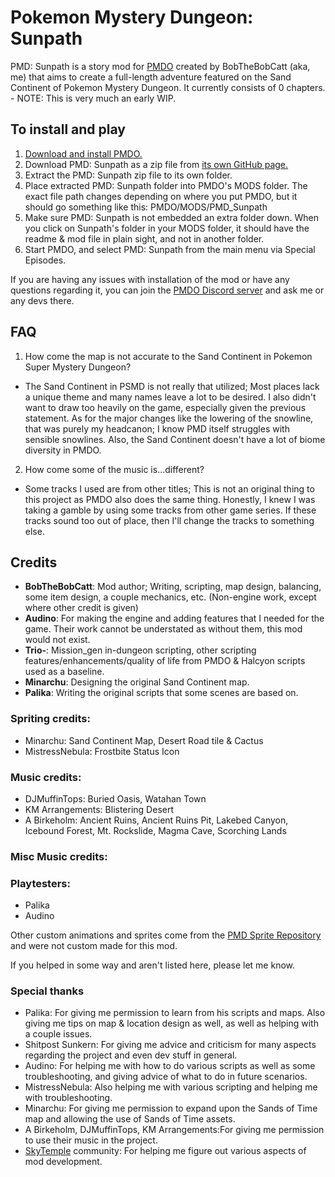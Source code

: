 # Pokemon Mystery Dungeon: Sunpath
PMD: Sunpath is a story mod for [PMDO](https://github.com/audinowho/PMDODump/) created by BobTheBobCatt (aka, me) that aims to create a full-length adventure featured on the Sand Continent of Pokemon Mystery Dungeon.
It currently consists of 0 chapters. - NOTE: This is very much an early WIP.

## To install and play
1. [Download and install PMDO.](https://github.com/audinowho/PMDODump/releases)
2. Download PMD: Sunpath as a zip file from [its own GitHub page.](https://github.com/BobTheBobCatt/PMD_Sunpath)
3. Extract the PMD: Sunpath zip file to its own folder.
4. Place extracted PMD: Sunpath folder into PMDO's MODS folder. The exact file path changes depending on where you put PMDO, but it should go something like this: PMDO/MODS/PMD_Sunpath
5. Make sure PMD: Sunpath is not embedded an extra folder down. When you click on Sunpath's folder in your MODS folder, it should have the readme & mod file in plain sight, and not in another folder.
6. Start PMDO, and select PMD: Sunpath from the main menu via Special Episodes.

If you are having any issues with installation of the mod or have any questions regarding it, you can join the [PMDO Discord server](https://discord.gg/37VKndMsr2) and ask me or any devs there.



## FAQ
1. How come the map is not accurate to the Sand Continent in Pokemon Super Mystery Dungeon?
* The Sand Continent in PSMD is not really that utilized; Most places lack a unique theme and many names leave a lot to be desired. I also didn't want to draw too heavily on the game, especially given the previous statement. As for the major changes like the lowering of the snowline, that was purely my headcanon; I know PMD itself struggles with sensible snowlines. Also, the Sand Continent doesn't have a lot of biome diversity in PMDO.

2. How come some of the music is...different?
* Some tracks I used are from other titles; This is not an original thing to this project as PMDO also does the same thing. Honestly, I knew I was taking a gamble by using some tracks from other game series. If these tracks sound too out of place, then I'll change the tracks to something else.


## Credits
* **BobTheBobCatt**: Mod author; Writing, scripting, map design, balancing, some item design, a couple mechanics, etc. (Non-engine work, except where other credit is given)  
* **Audino**: For making the engine and adding features that I needed for the game. Their work cannot be understated as without them, this mod would not exist.
* **Trio-**: Mission_gen in-dungeon scripting, other scripting features/enhancements/quality of life from PMDO & Halcyon scripts used as a baseline.
* **Minarchu**: Designing the original Sand Continent map.
* **Palika**: Writing the original scripts that some scenes are based on.

### Spriting credits:
* Minarchu: Sand Continent Map, Desert Road tile & Cactus
* MistressNebula: Frostbite Status Icon

### Music credits:
* DJMuffinTops: Buried Oasis, Watahan Town
* KM Arrangements: Blistering Desert
* A Birkeholm: Ancient Ruins, Ancient Ruins Pit, Lakebed Canyon, Icebound Forest, Mt. Rockslide, Magma Cave, Scorching Lands

### Misc Music credits:

### Playtesters:
* Palika
* Audino

Other custom animations and sprites come from the [PMD Sprite Repository](https://sprites.pmdcollab.org/) and were not custom made for this mod.

If you helped in some way and aren't listed here, please let me know.

### Special thanks
* Palika: For giving me permission to learn from his scripts and maps. Also giving me tips on map & location design as well, as well as helping with a couple issues.
* Shitpost Sunkern: For giving me advice and criticism for many aspects regarding the project and even dev stuff in general.
* Audino: For helping me with how to do various scripts as well as some troubleshooting, and giving advice of what to do in future scenarios.
* MistressNebula: Also helping me with various scripting and helping me with troubleshooting.
* Minarchu: For giving me permission to expand upon the Sands of Time map and allowing the use of Sands of Time assets.
* A Birkeholm, DJMuffinTops, KM Arrangements:For giving me permission to use their music in the project.
* [SkyTemple](https://skytemple.org/) community: For helping me figure out various aspects of mod development.
